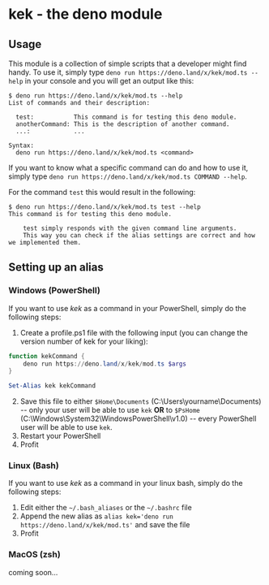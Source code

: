 # kek - the deno module
<!-- aka. Kommandoexekutionskonsole / Krampfhafte Entwicklungs-Kooperation / Knowledge Extending Karate -->

## Usage

This module is a collection of simple scripts that a developer might find handy.
To use it, simply type `deno run https://deno.land/x/kek/mod.ts --help` in your console and you will get an output like this:

```console
$ deno run https://deno.land/x/kek/mod.ts --help
List of commands and their description:

  test:           This command is for testing this deno module.
  anotherCommand: This is the description of another command.
  ...:            ...

Syntax:
  deno run https://deno.land/x/kek/mod.ts <command>
```

If you want to know what a specific command can do and how to use it, simply type `deno run https://deno.land/x/kek/mod.ts COMMAND --help`.

For the command `test` this would result in the following:

```console
$ deno run https://deno.land/x/kek/mod.ts test --help
This command is for testing this deno module.

    test simply responds with the given command line arguments.
    This way you can check if the alias settings are correct and how we implemented them.
```

## Setting up an alias

### Windows (PowerShell)

If you want to use _kek_ as a command in your PowerShell, simply do the following steps:

1. Create a profile.ps1 file with the following input (you can change the version number of kek for your liking):
```ps1
function kekCommand {
    deno run https://deno.land/x/kek/mod.ts $args
}

Set-Alias kek kekCommand
```
2. Save this file to either `$Home\Documents` (C:\Users\yourname\Documents) -- only your user will be able to use `kek` **OR** to `$PsHome` (C:\Windows\System32\WindowsPowerShell\v1.0) -- every PowerShell user will be able to use `kek`.
3. Restart your PowerShell
4. Profit

### Linux (Bash)

If you want to use _kek_ as a command in your linux bash, simply do the following steps:

1. Edit either the `~/.bash_aliases` or the `~/.bashrc` file
2. Append the new alias as `alias kek='deno run https://deno.land/x/kek/mod.ts'` and save the file
3. Profit

### MacOS (zsh)

<!-- It doesn't have to be this way - use https://distrochooser.de/ to fix your problem -->

coming soon...
